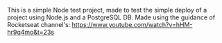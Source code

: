 This is a simple Node test project, made to test the simple deploy of a project using Node.js and a PostgreSQL DB.
Made using the guidance of Rocketseat channel's: https://www.youtube.com/watch?v=hHM-hr9q4mo&t=23s
